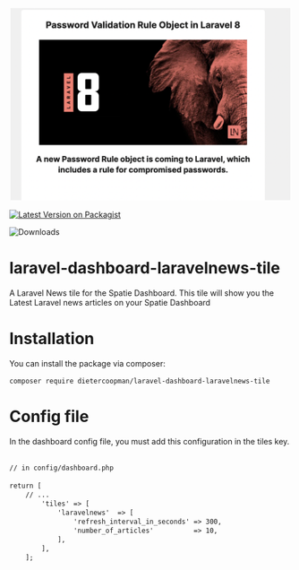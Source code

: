 <p align="center">
    <img src="https://github.com/dietercoopman/assets/blob/master/laravelnews-tile.png" width="500" title="LLoadout logo">
</p>

[![Latest Version on Packagist](https://img.shields.io/packagist/v/dietercoopman/laravel-dashboard-laravelnews-tile.svg?style=flat-square)](https://packagist.org/packages/dietercoopman/laravel-dashboard-laravelnews-tile)

![Downloads](https://img.shields.io/packagist/dt/dietercoopman/laravel-dashboard-laravelnews-tile.svg?style=flat-square)

# laravel-dashboard-laravelnews-tile

A Laravel News tile for the Spatie Dashboard. This tile will show you the Latest Laravel news articles on your Spatie Dashboard

# Installation

You can install the package via composer:

```shell
composer require dietercoopman/laravel-dashboard-laravelnews-tile
```

# Config file

In the dashboard config file, you must add this configuration in the tiles key.

```phpregexp

// in config/dashboard.php

return [
    // ...
        'tiles' => [
            'laravelnews'  => [
                'refresh_interval_in_seconds' => 300,
                'number_of_articles'          => 10,
            ],
        ],
    ];
```
